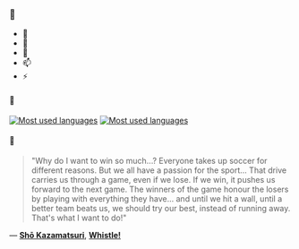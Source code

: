 ### 👋

- 🔭
- 🌱
- 💬
- 📫
- ⚡

#### 🧏

[![Most used languages](https://github-readme-stats-aynah.vercel.app/api/top-langs/?username=aynh&theme=solarized-dark&langs_count=6&layout=compact&hide_title=true)](https://github.com/anuraghazra/github-readme-stats#gh-dark-mode-only)
[![Most used languages](https://github-readme-stats-aynah.vercel.app/api/top-langs/?username=aynh&theme=solarized-light&langs_count=6&layout=compact&hide_title=true)](https://github.com/anuraghazra/github-readme-stats#gh-light-mode-only)

#### 💬

> "Why do I want to win so much...? Everyone takes up soccer for different reasons. But we all have a passion for the sport... That drive carries us through a game, even if we lose. If we win, it pushes us forward to the next game. The winners of the game honour the losers by playing with everything they have... and until we hit a wall, until a better team beats us, we should try our best, instead of running away. That's what I want to do!"

&mdash; [**Shō Kazamatsuri**](https://myanimelist.net/character.php?q=Sh%C5%8D%20Kazamatsuri&cat=character), [**Whistle!**](https://myanimelist.net/search/all?q=Whistle!&cat=all)
